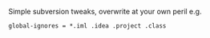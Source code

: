 

Simple subversion tweaks, overwrite at your own peril e.g.

	global-ignores = *.iml .idea .project .class

